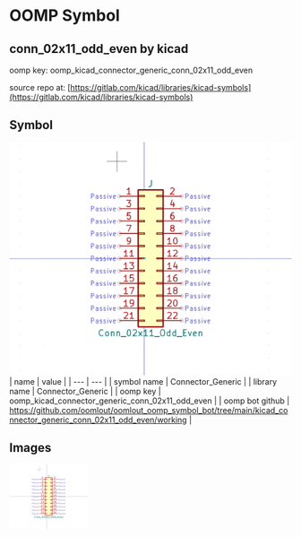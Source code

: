 # OOMP Symbol  
## conn_02x11_odd_even  by kicad  
  
oomp key: oomp_kicad_connector_generic_conn_02x11_odd_even  
  
source repo at: [https://gitlab.com/kicad/libraries/kicad-symbols](https://gitlab.com/kicad/libraries/kicad-symbols)  
## Symbol  
  
[![working.png](working_600.png)](working.png)  
| name | value | 
| --- | --- | 
| symbol name | Connector_Generic | 
| library name | Connector_Generic | 
| oomp key | oomp_kicad_connector_generic_conn_02x11_odd_even | 
| oomp bot github | https://github.com/oomlout/oomlout_oomp_symbol_bot/tree/main/kicad_connector_generic_conn_02x11_odd_even/working | 
## Images  
  
[![working.png](working_140.png)](working.png)  
